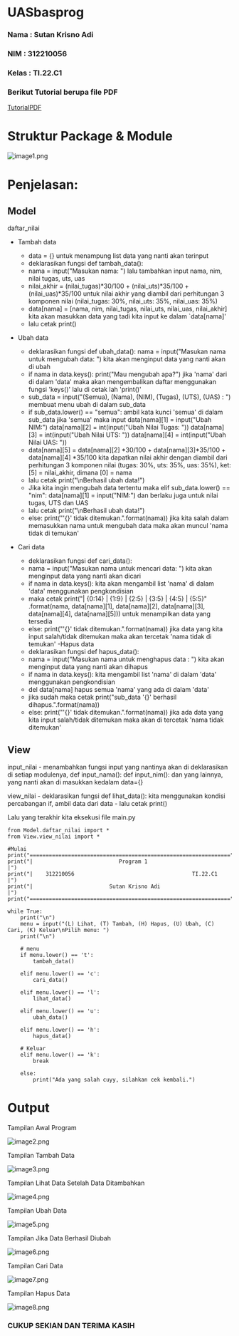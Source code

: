 # UASbasprog
### Nama    : Sutan Krisno Adi
### NIM     : 312210056
### Kelas   : TI.22.C1

### Berikut Tutorial berupa file PDF

[TutorialPDF](file/PROJECT%20UJIAN%20AKHIR%20SEMESTER.pdf)

# Struktur Package & Module

![image1.png](sikirinsot/ss1.png)

# Penjelasan:

## Model

daftar_nilai

- Tambah data
    - data = {} untuk menampung list data yang nanti akan terinput
    - deklarasikan fungsi def tambah_data():
    - nama = input("Masukan nama: ") lalu tambahkan input nama, nim, nilai tugas, uts, uas
    - nilai_akhir = (nilai_tugas)*30/100 + (nilai_uts)*35/100 + (nilai_uas)*35/100 untuk nilai akhir yang diambil dari perhitungan 3 komponen nilai (nilai_tugas: 30%, nilai_uts: 35%, nilai_uas: 35%)
    - data[nama] = [nama, nim, nilai_tugas, nilai_uts, nilai_uas, nilai_akhir] kita akan masukkan data yang tadi kita input ke dalam `data[nama]'
    - lalu cetak print()

- Ubah data
    - deklarasikan fungsi   def ubah_data():
    nama = input("Masukan nama untuk mengubah data: ") kita akan menginput data yang nanti akan di ubah
    - if nama in data.keys(): print("Mau mengubah apa?") jika 'nama' dari di dalam 'data' maka akan mengembalikan daftar menggunakan fungsi 'keys()' lalu di cetak lah 'print()'
    - sub_data = input("(Semua), (Nama), (NIM), (Tugas), (UTS), (UAS) : ") membuat menu ubah di dalam sub_data
    - if sub_data.lower() == "semua": ambil kata kunci 'semua' di dalam sub_data jika 'semua' maka input data[nama][1] = input("Ubah NIM:") data[nama][2] = int(input("Ubah Nilai Tugas: ")) data[nama][3] = int(input("Ubah Nilai UTS: ")) data[nama][4] = int(input("Ubah Nilai UAS: "))
    - data[nama][5] = data[nama][2] *30/100 + data[nama][3]*35/100 + data[nama][4] *35/100  kita dapatkan nilai akhir dengan diambil dari perhitungan 3 komponen nilai (tugas: 30%, uts: 35%, uas: 35%), ket: [5] = nilai_akhir, dimana [0] = nama
    - lalu cetak print("\nBerhasil ubah data!")
    - Jika kita ingin mengubah data tertentu maka elif sub_data.lower() == "nim": data[nama][1] = input("NIM:") dan berlaku juga untuk nilai tugas, UTS dan UAS
    - lalu cetak print("\nBerhasil ubah data!")
    - else: print("'{}' tidak ditemukan.".format(nama)) jika kita salah dalam memasukkan nama untuk mengubah data maka akan muncul 'nama tidak di temukan'

- Cari data
    - deklarasikan fungsi def cari_data():
    - nama = input("Masukan nama untuk mencari data: ") kita akan menginput data yang nanti akan dicari
    - if nama in data.keys(): kita akan mengambil list 'nama' di dalam 'data' menggunakan pengkondisian
    - maka cetak print("| {0:14} | {1:9} | {2:5} | {3:5} | {4:5} | {5:5}" .format(nama, data[nama][1], data[nama][2], data[nama][3], data[nama][4], data[nama][5])) untuk menampilkan data yang tersedia
    - else: print("'{}' tidak ditemukan.".format(nama)) jika data yang kita input salah/tidak ditemukan maka akan tercetak 'nama tidak di temukan'
-Hapus data
    - deklarasikan fungsi def hapus_data():
    - nama = input("Masukan nama untuk menghapus data : ") kita akan menginput data yang nanti akan dihapus
    - if nama in data.keys(): kita mengambil list 'nama' di dalam 'data' menggunakan pengkondisian
    - del data[nama] hapus semua 'nama' yang ada di dalam 'data'
    - jika sudah maka cetak print("sub_data '{}' berhasil dihapus.".format(nama))
    - else: print("'{}' tidak ditemukan.".format(nama)) jika ada data yang kita input salah/tidak ditemukan maka akan di tercetak 'nama tidak ditemukan'

## View

input_nilai
    - menambahkan fungsi input yang nantinya akan di deklarasikan di setiap modulenya, def input_nama(): def input_nim(): dan yang lainnya, yang nanti akan di masukkan kedalam data={}

view_nilai
    - deklarasikan fungsi def lihat_data(): kita menggunakan kondisi percabangan if, ambil data dari data
    - lalu cetak print()

Lalu yang terakhir kita eksekusi file main.py

    from Model.daftar_nilai import *
    from View.view_nilai import *

    #Mulai
    print("===============================================================")
    print("|                           Program 1                         |")
    print("|    312210056                                     TI.22.C1   |")
    print("|                        Sutan Krisno Adi                     |")
    print("===============================================================")

    while True:
        print("\n")
        menu = input("(L) Lihat, (T) Tambah, (H) Hapus, (U) Ubah, (C) Cari, (K) Keluar\nPilih menu: ")
        print("\n")

        # menu
        if menu.lower() == 't':
            tambah_data()

        elif menu.lower() == 'c':
            cari_data()

        elif menu.lower() == 'l':
            lihat_data()

        elif menu.lower() == 'u':
            ubah_data()

        elif menu.lower() == 'h':
            hapus_data()

        # Keluar
        elif menu.lower() == 'k':
            break

        else:
            print("Ada yang salah cuyy, silahkan cek kembali.")

# Output 

Tampilan Awal Program

![image2.png](sikirinsot/tampilanawal.png)

Tampilan Tambah Data

![image3.png](sikirinsot/tampilantambah.png)

Tampilan Lihat Data Setelah Data Ditambahkan

![image4.png](sikirinsot/tampilanlihat1.png)

Tampilan Ubah Data

![image5.png](sikirinsot/tampilanubah.png)

Tampilan Jika Data Berhasil Diubah

![image6.png](sikirinsot/berhasilubah.png)

Tampilan Cari Data

![image7.png](sikirinsot/tampilancari.png)

Tampilan Hapus Data

![image8.png](sikirinsot/hapus.png)


### CUKUP SEKIAN DAN TERIMA KASIH